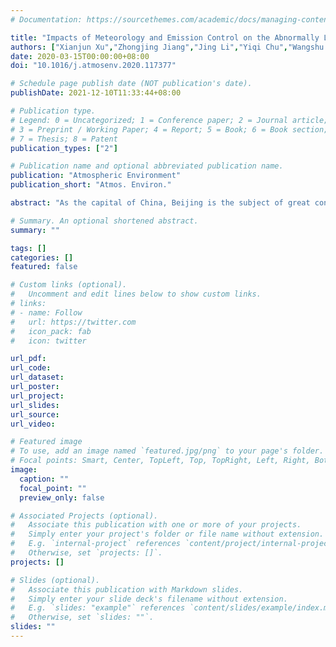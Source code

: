 ```yaml
---
# Documentation: https://sourcethemes.com/academic/docs/managing-content/

title: "Impacts of Meteorology and Emission Control on the Abnormally Low Particulate Matter Concentration Observed During the Winter of 2017"
authors: ["Xianjun Xu","Zhongjing Jiang","Jing Li","Yiqi Chu","Wangshu Tan","Chengcai Li"]
date: 2020-03-15T00:00:00+08:00
doi: "10.1016/j.atmosenv.2020.117377"

# Schedule page publish date (NOT publication's date).
publishDate: 2021-12-10T11:33:44+08:00

# Publication type.
# Legend: 0 = Uncategorized; 1 = Conference paper; 2 = Journal article;
# 3 = Preprint / Working Paper; 4 = Report; 5 = Book; 6 = Book section;
# 7 = Thesis; 8 = Patent
publication_types: ["2"]

# Publication name and optional abbreviated publication name.
publication: "Atmospheric Environment"
publication_short: "Atmos. Environ."

abstract: "As the capital of China, Beijing is the subject of great concern regarding atmospheric pollution, especially that of fine particulate matter (PM2.5). In winter 2017 (i.e., November 2017 to February 2018), PM2.5 concentration in Beijing decreased to its lowest value in the past ten years. In this study, we sought to investigate the impacts of meteorology and emission control on this abnormally low pollution phenomenon. Weather Research and Forecasting coupled with Chemistry (WRF-Chem) simulations show that sensitivity to meteorological factors accounts for approximately 51% of the observed change between winters 2016 and 2017 in Beijing. We further compared the pollution dispersion condition of winters 2016 and 2017 in terms of large-scale circulation patterns and local mixing layer heights (MLHs). The meteorological condition in 2017 was characterized by stronger wind speed (WS) and higher MLH. We classified circulation patterns into two types using the obliquely rotated Principal Component Analysis in T-mode (T-PCA) method. Active weather was found to be associated with high MLH, high near-surface WS, and high ventilation coefficient (VC), which favors the dispersion of pollutants. In contrast, the changes of meteorological variables and pollution conditions are almost opposite for stable weather. Active weather amounted to 73 and 85 days for winters 2016 and 2017, respectively. Stable weather conditions prevailed on 46 days in winter 2016, and 32 days in 2017. Less stable weather during winter 2017 compared with that of winter 2016 possibly favored efficient ventilation of boundary-layer pollution. A lack of persistent stable weather also contributed to low PM2.5 concentration in 2017. This research is important for air-pollution assessment and regional environmental management."

# Summary. An optional shortened abstract.
summary: ""

tags: []
categories: []
featured: false

# Custom links (optional).
#   Uncomment and edit lines below to show custom links.
# links:
# - name: Follow
#   url: https://twitter.com
#   icon_pack: fab
#   icon: twitter

url_pdf:
url_code:
url_dataset:
url_poster:
url_project:
url_slides:
url_source:
url_video:

# Featured image
# To use, add an image named `featured.jpg/png` to your page's folder. 
# Focal points: Smart, Center, TopLeft, Top, TopRight, Left, Right, BottomLeft, Bottom, BottomRight.
image:
  caption: ""
  focal_point: ""
  preview_only: false

# Associated Projects (optional).
#   Associate this publication with one or more of your projects.
#   Simply enter your project's folder or file name without extension.
#   E.g. `internal-project` references `content/project/internal-project/index.md`.
#   Otherwise, set `projects: []`.
projects: []

# Slides (optional).
#   Associate this publication with Markdown slides.
#   Simply enter your slide deck's filename without extension.
#   E.g. `slides: "example"` references `content/slides/example/index.md`.
#   Otherwise, set `slides: ""`.
slides: ""
---
```

